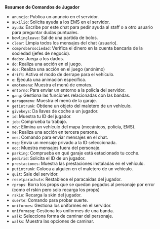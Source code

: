 **Resumen de Comandos de Jugador**

- `anuncio`: Publica un anuncio en el servidor.
- `auxilio`: Solicita ayuda a los EMS en el servidor.
- `ayuda`: Escribe por este chat para pedir ayuda al staff o a otro usuario para preguntar dudas puntuales.
- `bowlingleave`: Sal de una partida de bolos.
- `clear`: Limpia todos los mensajes del chat (usuario).
- `comprobarsociedad`: Verifica el dinero en la cuenta bancaria de la sociedad (jefes de negocio).
- `dados`: Juega a los dados.
- `do`: Realiza una acción en el juego.
- `dos`: Realiza una acción en el juego (anónimo)
- `drift`: Activa el modo de derrape para el vehículo.
- `e`: Ejecuta una animación específica.
- `emotemenu`: Muestra el menú de emotes.
- `entorno`: Para enviar un entorno a la policía del servidor.
- `gang`: Gestiona las funciones relacionadas con las bandas.
- `garagemenu`: Muestra el menú de la garaje.
- `getintrunk`: Obtiene un objeto del maletero de un vehículo.
- `givekeys`: Da llaves de coche a un jugador.
- `id`: Muestra tu ID del jugador.
- `job`: Comprueba tu trabajo.
- `mdv`: Elimina un vehículo del mapa (mecánicos, policía, EMS).
- `me`: Realiza una acción en tercera persona.
- `mes`: Comando para enviar mensajes en el chat.
- `msg`: Envia un mensaje privado a la ID seleccionada.
- `ooc`: Muestra mensajes fuera del personaje.
- `parking`: Comprueba en qué garaje está estacionado tu coche.
- `pedirid`: Solicita el ID de un jugador.
- `prestaciones`: Muestra las prestaciones instaladas en el vehículo.
- `putintrunk`: Coloca a alguien en el maletero de un vehículo.
- `quit`: Sale del servidor.
- `resetparachute`: Restablece el paracaídas del jugador.
- `rprops`: Borra los props que se quedan pegados al personaje por error (como el rskin pero solo recarga los props)
- `rskin`: Recarga la skin del jugador.
- `suerte`: Comando para probar suerte.
- `uniformes`: Gestiona los uniformes en el servidor.
- `uniformesg`: Gestiona los uniformes de una banda.
- `walk`: Selecciona forma de caminar del personaje.
- `walks`: Muestra las opciones de caminar.

